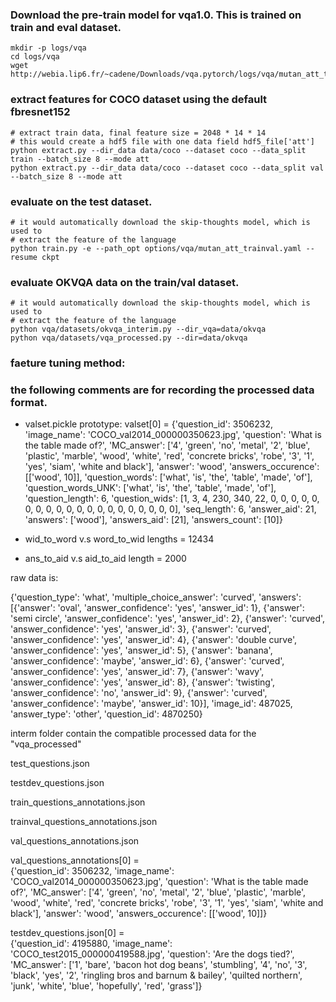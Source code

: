 ### Download the pre-train model for vqa1.0. This is trained on train and eval dataset.
```
mkdir -p logs/vqa
cd logs/vqa
wget
http://webia.lip6.fr/~cadene/Downloads/vqa.pytorch/logs/vqa/mutan_att_trainval.zip
```

### extract features for COCO dataset using the default fbresnet152

```
# extract train data, final feature size = 2048 * 14 * 14
# this would create a hdf5 file with one data field hdf5_file['att']
python extract.py --dir_data data/coco --dataset coco --data_split train --batch_size 8 --mode att
python extract.py --dir_data data/coco --dataset coco --data_split val --batch_size 8 --mode att 

```

### evaluate on the test dataset.
```
# it would automatically download the skip-thoughts model, which is used to
# extract the feature of the language
python train.py -e --path_opt options/vqa/mutan_att_trainval.yaml --resume ckpt
```

### evaluate OKVQA data on the train/val dataset.
```
# it would automatically download the skip-thoughts model, which is used to
# extract the feature of the language
python vqa/datasets/okvqa_interim.py --dir_vqa=data/okvqa
python vqa/datasets/vqa_processed.py --dir=data/okvqa
```


### faeture tuning method:





 ### the following comments are for recording the processed data format.
 
 - valset.pickle prototype:
 valset[0] = {'question_id': 3506232, 
 'image_name': 
 'COCO_val2014_000000350623.jpg', 
 'question': 'What is the table made of?', 
 'MC_answer': ['4', 'green', 'no', 'metal', '2', 'blue', 'plastic', 'marble', 'wood', 'white', 'red', 'concrete bricks', 'robe', '3', '1', 'yes', 'siam', 'white and black'], 
 'answer': 'wood', 
 'answers_occurence': [['wood', 10]], 
 'question_words': ['what', 'is', 'the', 'table', 'made', 'of'], 
 'question_words_UNK': ['what', 'is', 'the', 'table', 'made', 'of'], 
 'question_length': 6, 
 'question_wids': [1, 3, 4, 230, 340, 22, 0, 0, 0, 0, 0, 0, 0, 0, 0, 0, 0, 0, 0, 0, 0, 0, 0, 0, 0, 0], 
 'seq_length': 6, 
 'answer_aid': 21, 
 'answers': ['wood'], 
 'answers_aid': [21], 
 'answers_count': [10]}

 - wid_to_word v.s word_to_wid lengths = 12434
 - ans_to_aid  v.s aid_to_aid length = 2000

raw data is:

{'question_type': 'what', 
'multiple_choice_answer': 'curved', 
'answers': [{'answer': 'oval', 'answer_confidence': 'yes', 'answer_id': 1}, {'answer': 'semi circle', 'answer_confidence': 'yes', 'answer_id': 2}, {'answer': 'curved', 'answer_confidence': 'yes', 'answer_id': 3}, {'answer': 'curved', 'answer_confidence': 'yes', 'answer_id': 4}, {'answer': 'double curve', 'answer_confidence': 'yes', 'answer_id': 5}, {'answer': 'banana', 'answer_confidence': 'maybe', 'answer_id': 6}, {'answer': 'curved', 'answer_confidence': 'yes', 'answer_id': 7}, {'answer': 'wavy', 'answer_confidence': 'yes', 'answer_id': 8}, {'answer': 'twisting', 'answer_confidence': 'no', 'answer_id': 9}, {'answer': 'curved', 'answer_confidence': 'maybe', 'answer_id': 10}], 
'image_id': 487025, 
'answer_type': 'other', 
'question_id': 4870250}

 interm folder contain the compatible processed data for the "vqa_processed"
 
 test_questions.json
 
 testdev_questions.json
 
 train_questions_annotations.json
 
 trainval_questions_annotations.json
 
 val_questions_annotations.json
 
 val_questions_annotations[0] = \
 {'question_id': 3506232, 
 'image_name': 'COCO_val2014_000000350623.jpg', 
 'question': 'What is the table made of?', 
 'MC_answer': ['4', 'green', 'no', 'metal', '2', 'blue', 'plastic', 'marble', 'wood', 'white', 'red', 'concrete bricks', 'robe', '3', '1', 'yes', 'siam', 'white and black'], 
 'answer': 'wood', 
 'answers_occurence': [['wood', 10]]}

 testdev_questions.json[0] = \
 {'question_id': 4195880, 
 'image_name': 'COCO_test2015_000000419588.jpg', 
 'question': 'Are the dogs tied?', 
 'MC_answer': ['1', 'bare', 'bacon hot dog beans', 'stumbling', '4', 'no', '3', 'black', 'yes', '2', 'ringling bros and barnum & bailey', 'quilted northern', 'junk', 'white', 'blue', 'hopefully', 'red', 'grass']}



